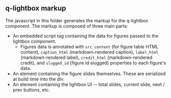 ## q-lightbox markup

The javascript in this folder generates the markup for the q-lightbox component. The markup is composed of three main parts:
- An embedded script tag containing the data for figures passed to the lightbox component.
	- Figures data is annotated with `src_content` (for figure table HTML content), `caption_html` (markdown-rendered caption), `label_html` (markdown-rendered label), `credit_html` (markdown-rendered credit), and `slugged_id` (figure id slugged) properties to each figure's data.
- An element containing the figure slides themselves. These are serialized at build time into the div.
- An element containing the lightbox UI -- total slides, current slide, next / prev buttons, etc.
